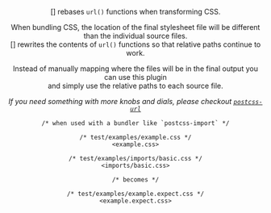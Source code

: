 <!-- Available Variables: -->
<!-- <humanReadableName> PostCSS Your Plugin -->
<!-- <exportName> postcssYourPlugin -->
<!-- <packageName> @csstools/postcss-your-plugin -->
<!-- <packageVersion> 1.0.0 -->
<!-- <packagePath> plugins/postcss-your-plugin -->
<!-- <cssdbId> your-feature -->
<!-- <specUrl> https://www.w3.org/TR/css-color-4/#funcdef-color -->
<!-- <example.css> file contents for examples/example.css -->
<!-- <header> -->
<!-- <usage> usage instructions -->
<!-- <envSupport> -->
<!-- <corsWarning> -->
<!-- <linkList> -->
<!-- <parallelBuildsNotice> -->
<!-- to generate : npm run docs -->

<header>

[<humanReadableName>] rebases `url()` functions when transforming CSS.

When bundling CSS, the location of the final stylesheet file will be different than the individual source files.  
[<humanReadableName>] rewrites the contents of `url()` functions so that relative paths continue to work.

Instead of manually mapping where the files will be in the final output you can use this plugin  
and simply use the relative paths to each source file.

_If you need something with more knobs and dials, please checkout [`postcss-url`](https://www.npmjs.com/package/postcss-url)_

```pcss
/* when used with a bundler like `postcss-import` */

/* test/examples/example.css */
<example.css>

/* test/examples/imports/basic.css */
<imports/basic.css>

/* becomes */

/* test/examples/example.expect.css */
<example.expect.css>
```

<usage>

<envSupport>

<linkList>
